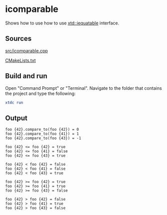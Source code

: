 # icomparable

Shows how to use how to use [xtd::iequatable](https://gammasoft71.github.io/xtd/reference_guides/latest/classxtd_1_icomparable.html) interface.

## Sources

[src/icomparable.cpp](src/icomparable.cpp)

[CMakeLists.txt](CMakeLists.txt)

## Build and run

Open "Command Prompt" or "Terminal". Navigate to the folder that contains the project and type the following:

```cmake
xtdc run
```

## Output

```
foo {42}.compare_to(foo {42}) = 0
foo {42}.compare_to(foo {41}) = 1
foo {42}.compare_to(foo {43}) = -1

foo {42} <= foo {42} = true
foo {42} <= foo {41} = false
foo {42} <= foo {43} = true

foo {42} < foo {42} = false
foo {42} < foo {41} = false
foo {42} < foo {43} = true

foo {42} >= foo {42} = true
foo {42} >= foo {41} = true
foo {42} >= foo {43} = false

foo {42} > foo {42} = false
foo {42} > foo {41} = true
foo {42} > foo {43} = false
```
